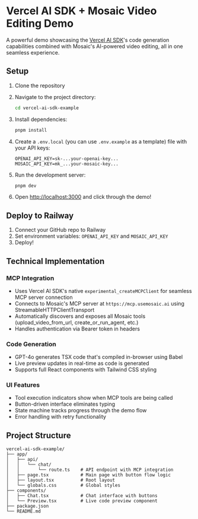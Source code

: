 # Vercel AI SDK + Mosaic Video Editing Demo

A powerful demo showcasing the [Vercel AI SDK](https://ai-sdk.dev/)'s code generation capabilities combined with Mosaic's AI-powered video editing, all in one seamless experience.

## Setup

1. Clone the repository
2. Navigate to the project directory:
   ```bash
   cd vercel-ai-sdk-example
   ```

3. Install dependencies:
   ```bash
   pnpm install
   ```

4. Create a `.env.local` (you can use `.env.example` as a template) file with your API keys:
   ```env
   OPENAI_API_KEY=sk-...your-openai-key...
   MOSAIC_API_KEY=mk_...your-mosaic-key...
   ```

5. Run the development server:
   ```bash
   pnpm dev
   ```

6. Open [http://localhost:3000](http://localhost:3000) and click through the demo!

## Deploy to Railway

1. Connect your GitHub repo to Railway
2. Set environment variables: `OPENAI_API_KEY` and `MOSAIC_API_KEY`
3. Deploy!

## Technical Implementation

### MCP Integration
- Uses Vercel AI SDK's native `experimental_createMCPClient` for seamless MCP server connection
- Connects to Mosaic's MCP server at `https://mcp.usemosaic.ai` using StreamableHTTPClientTransport
- Automatically discovers and exposes all Mosaic tools (upload_video_from_url, create_or_run_agent, etc.)
- Handles authentication via Bearer token in headers

### Code Generation
- GPT-4o generates TSX code that's compiled in-browser using Babel
- Live preview updates in real-time as code is generated
- Supports full React components with Tailwind CSS styling

### UI Features
- Tool execution indicators show when MCP tools are being called
- Button-driven interface eliminates typing
- State machine tracks progress through the demo flow
- Error handling with retry functionality

## Project Structure

```
vercel-ai-sdk-example/
├── app/
│   ├── api/
│   │   └── chat/
│   │       └── route.ts    # API endpoint with MCP integration
│   ├── page.tsx            # Main page with button flow logic
│   ├── layout.tsx          # Root layout
│   └── globals.css         # Global styles
├── components/
│   ├── Chat.tsx            # Chat interface with buttons
│   └── Preview.tsx         # Live code preview component
├── package.json
└── README.md
```